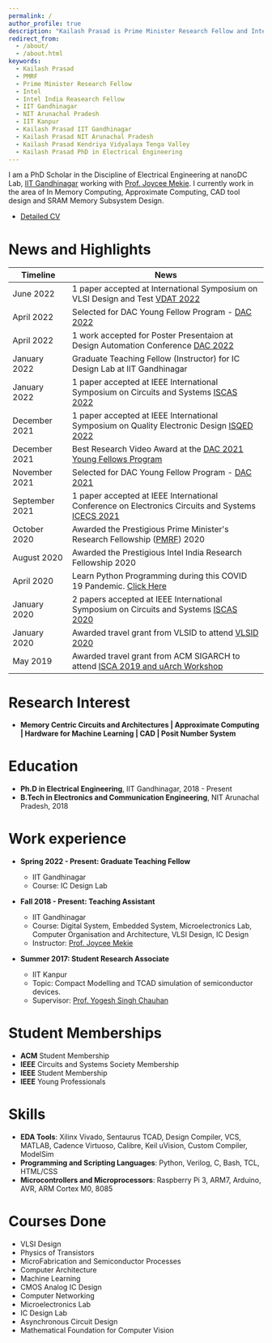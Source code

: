 ```yaml
---
permalink: /
author_profile: true
description: "Kailash Prasad is Prime Minister Research Fellow and Intel India Research Fellow in the Discipline of Electrical Engineering at nanoDC Lab, IIT Gandhinagar."
redirect_from: 
  - /about/
  - /about.html
keywords:
  - Kailash Prasad
  - PMRF
  - Prime Minister Research Fellow
  - Intel 
  - Intel India Reasearch Fellow
  - IIT Gandhinagar
  - NIT Arunachal Pradesh
  - IIT Kanpur
  - Kailash Prasad IIT Gandhinagar
  - Kailash Prasad NIT Arunachal Pradesh
  - Kailash Prasad Kendriya Vidyalaya Tenga Valley
  - Kailash Prasad PhD in Electrical Engineering
---
```


I am a PhD Scholar in the Discipline of Electrical Engineering at nanoDC Lab, [IIT Gandhinagar](https://iitgn.ac.in/)  working with [Prof. Joycee Mekie](https://joycee.people.iitgn.ac.in/). I currently work in the area of In Memory Computing, Approximate Computing, CAD tool design and SRAM Memory Subsystem Design.

* <a href="https://github.com/ConstantNIT/kailashprasad/blob/master/_pages/CV_Kailash.pdf" target="_blank">Detailed CV</a>

# News and Highlights

<div class="datatable-begin"></div>

| Timeline     | News                                           |
| ------------ | ---------------------------------------------- |
| June 2022 | 1 paper accepted at International Symposium on VLSI Design and Test [VDAT 2022](https://iitjammu.ac.in/vdat2022/)
| April 2022 | Selected for DAC Young Fellow Program - [DAC 2022](https://www.dac.com/Attend/Students-Scholarships/Young-Student-Fellow-Program)
| April 2022 | 1 work accepted for Poster Presentaion at Design Automation Conference [DAC 2022](https://www.dac.com/)
| January 2022 | Graduate Teaching Fellow (Instructor) for IC Design Lab at IIT Gandhinagar
| January 2022 | 1 paper accepted at IEEE International Symposium on Circuits and Systems [ISCAS 2022](https://www.iscas2022.org/)
| December 2021 | 1 paper accepted at IEEE International Symposium on Quality Electronic Design [ISQED 2022](https://www.isqed.org/)
| December 2021 | Best Research Video Award at the [DAC 2021 Young Fellows Program](https://www.dac.com/Attend/Students-Scholarships/Young-Student-Fellow-Program)
| November 2021 | Selected for DAC Young Fellow Program - [DAC 2021](https://www.dac.com/Attend/Students-Scholarships/Young-Student-Fellow-Program)
| September 2021 | 1 paper accepted at IEEE International Conference on Electronics Circuits and Systems [ICECS 2021](https://www.ieeeicecs2021.com/)
| October 2020  | Awarded the Prestigious Prime Minister's Research Fellowship ([PMRF](https://may2020.pmrf.in/)) 2020
| August 2020  | Awarded the Prestigious Intel India Research Fellowship 2020
| April 2020   | Learn Python Programming during this COVID 19 Pandemic. [Click Here](https://kailash-prasad.github.io/presentation/)
| January 2020 | 2 papers accepted at  IEEE International Symposium on Circuits and Systems [ISCAS 2020](https://www.iscas2020.org/)
| January 2020 | Awarded travel grant from VLSID to attend [VLSID 2020](http://embeddedandvlsidesignconference.org/)
| May 2019 | Awarded travel grant from ACM SIGARCH to attend [ISCA 2019 and uArch Workshop](https://iscaconf.org/isca2019/index.html)

<div class="datatable-end"></div>

# Research Interest

* **Memory Centric Circuits and Architectures \| Approximate Computing \| Hardware for Machine Learning \| CAD \| Posit Number System**

# Education

* **Ph.D in Electrical Engineering**, IIT Gandhinagar, 2018 - Present
* **B.Tech in Electronics and Communication Engineering**, NIT Arunachal Pradesh, 2018

# Work experience
* **Spring 2022 - Present: Graduate Teaching Fellow**
  * IIT Gandhinagar
  * Course: IC Design Lab

* **Fall 2018 - Present: Teaching Assistant**
  * IIT Gandhinagar
  * Course: Digital System, Embedded System, Microelectronics Lab, Computer Organisation and Architecture, VLSI Design, IC Design
  * Instructor: [Prof. Joycee Mekie](https://joycee.people.iitgn.ac.in/)
  
* **Summer 2017: Student Research Associate**
  * IIT Kanpur
  * Topic: Compact Modelling and TCAD simulation of semiconductor devices.
  * Supervisor: [Prof. Yogesh Singh Chauhan](http://home.iitk.ac.in/~chauhan/)

# Student Memberships

* **ACM** Student Membership
* **IEEE** Circuits and Systems Society Membership
* **IEEE** Student Membership
* **IEEE** Young Professionals

# Skills

* **EDA Tools**: Xilinx Vivado, Sentaurus TCAD, Design Compiler, VCS, MATLAB, Cadence Virtuoso, Calibre, Keil uVision, Custom Compiler, ModelSim
* **Programming and Scripting Languages**: Python, Verilog, C, Bash, TCL, HTML/CSS
* **Microcontrollers and Microprocessors**: Raspberry Pi 3, ARM7, Arduino, AVR, ARM Cortex M0, 8085

# Courses Done

* VLSI Design           
* Physics of Transistors
* MicroFabrication and Semiconductor Processes
* Computer Architecture 
* Machine Learning
* CMOS Analog IC Design
* Computer Networking
* Microelectronics Lab  
* IC Design Lab
* Asynchronous Circuit Design
* Mathematical Foundation for Computer Vision
